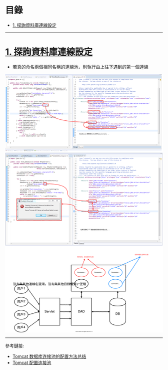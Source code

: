 <h1 id="top">目錄</h1>

- [1. 探詢資料庫連線設定](#s1)

---

# <a id='s1' class='md-title' href='#top'>1. 探詢資料庫連線設定</a>

- 若真的命名兩個相同名稱的連線池，則執行由上往下遇到的第一個連線

<p><img src='./image/13.神奇的Tomcat資料庫連線設定.dio.svg'></p>

---

參考鏈接:

- [Tomcat 数据库连接池的配置方法总结](https://www.cnblogs.com/dennisit/archive/2013/04/04/2999657.html)
- [Tomcat 配置连接池](https://blog.csdn.net/lzm1340458776/article/details/37901619)
